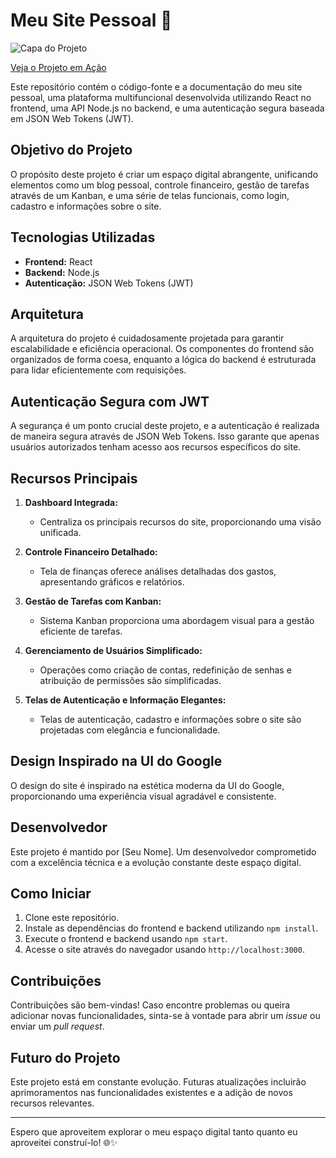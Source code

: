 # Meu Site Pessoal 🚀


![Capa do Projeto](https://www.juniorbelem.com/static/mock-images/imageHome/capa_git.png)


[Veja o Projeto em Ação](https://www.juniorbelem.com)


Este repositório contém o código-fonte e a documentação do meu site pessoal, uma plataforma multifuncional desenvolvida utilizando React no frontend, uma API Node.js no backend, e uma autenticação segura baseada em JSON Web Tokens (JWT).

## Objetivo do Projeto

O propósito deste projeto é criar um espaço digital abrangente, unificando elementos como um blog pessoal, controle financeiro, gestão de tarefas através de um Kanban, e uma série de telas funcionais, como login, cadastro e informações sobre o site.

## Tecnologias Utilizadas

- **Frontend:** React
- **Backend:** Node.js
- **Autenticação:** JSON Web Tokens (JWT)

## Arquitetura

A arquitetura do projeto é cuidadosamente projetada para garantir escalabilidade e eficiência operacional. Os componentes do frontend são organizados de forma coesa, enquanto a lógica do backend é estruturada para lidar eficientemente com requisições.

## Autenticação Segura com JWT

A segurança é um ponto crucial deste projeto, e a autenticação é realizada de maneira segura através de JSON Web Tokens. Isso garante que apenas usuários autorizados tenham acesso aos recursos específicos do site.

## Recursos Principais

1. **Dashboard Integrada:**
   - Centraliza os principais recursos do site, proporcionando uma visão unificada.

2. **Controle Financeiro Detalhado:**
   - Tela de finanças oferece análises detalhadas dos gastos, apresentando gráficos e relatórios.

3. **Gestão de Tarefas com Kanban:**
   - Sistema Kanban proporciona uma abordagem visual para a gestão eficiente de tarefas.

4. **Gerenciamento de Usuários Simplificado:**
   - Operações como criação de contas, redefinição de senhas e atribuição de permissões são simplificadas.

5. **Telas de Autenticação e Informação Elegantes:**
   - Telas de autenticação, cadastro e informações sobre o site são projetadas com elegância e funcionalidade.

## Design Inspirado na UI do Google

O design do site é inspirado na estética moderna da UI do Google, proporcionando uma experiência visual agradável e consistente.

## Desenvolvedor

Este projeto é mantido por [Seu Nome]. Um desenvolvedor comprometido com a excelência técnica e a evolução constante deste espaço digital.

## Como Iniciar

1. Clone este repositório.
2. Instale as dependências do frontend e backend utilizando `npm install`.
3. Execute o frontend e backend usando `npm start`.
4. Acesse o site através do navegador usando `http://localhost:3000`.

## Contribuições

Contribuições são bem-vindas! Caso encontre problemas ou queira adicionar novas funcionalidades, sinta-se à vontade para abrir um *issue* ou enviar um *pull request*.

## Futuro do Projeto

Este projeto está em constante evolução. Futuras atualizações incluirão aprimoramentos nas funcionalidades existentes e a adição de novos recursos relevantes.

---

Espero que aproveitem explorar o meu espaço digital tanto quanto eu aproveitei construí-lo! 🌐✨


